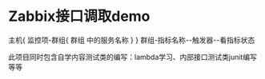 # Zabbix接口调取demo
主机{
监控项-群组{
群组 中的服务名称
}
}
群组-指标名称--触发器--看指标状态

  此项目同时包含自学内容测试类的编写：lambda学习、内部接口测试类junit编写等等

